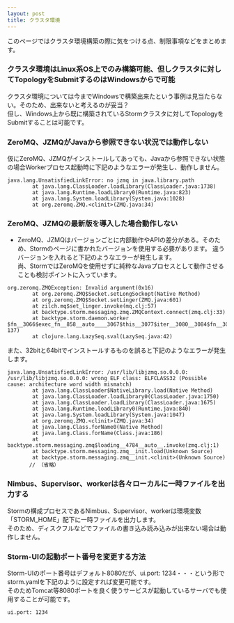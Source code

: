 ```yaml
---
layout: post
title: クラスタ環境
---
```


このページではクラスタ環境構築の際に気をつける点、制限事項などをまとめます。

### クラスタ環境はLinux系OS上でのみ構築可能、但しクラスタに対してTopologyをSubmitするのはWindowsからで可能
クラスタ環境については今までWindowsで構築出来たという事例は見当たらない。そのため、出来ないと考えるのが妥当？  
但し、Windows上から既に構築されているStormクラスタに対してTopologyをSubmitすることは可能です。

### ZeroMQ、JZMQがJavaから参照できない状況では動作しない
仮にZeroMQ、JZMQがインストールしてあっても、Javaから参照できない状態の場合Workerプロセス起動時に下記のようなエラーが発生し、動作しません。  

    java.lang.UnsatisfiedLinkError: no jzmq in java.library.path  
            at java.lang.ClassLoader.loadLibrary(ClassLoader.java:1738)  
            at java.lang.Runtime.loadLibrary0(Runtime.java:823)  
            at java.lang.System.loadLibrary(System.java:1028)  
            at org.zeromq.ZMQ.<clinit>(ZMQ.java:34)  


### ZeroMQ、JZMQの最新版を導入した場合動作しない
* ZeroMQ、JZMQはバージョンごとに内部動作やAPIの差分がある。そのため、Stormのページに書かれたバージョンを使用する必要があります。
違うバージョンを入れると下記のようなエラーが発生します。  
尚、StormではZeroMQを使用せずに純粋なJavaプロセスとして動作させることも検討ポイントに入っています。  
```
org.zeromq.ZMQException: Invalid argument(0x16)  
        at org.zeromq.ZMQ$Socket.setLongSockopt(Native Method)  
        at org.zeromq.ZMQ$Socket.setLinger(ZMQ.java:601)  
        at zilch.mq$set_linger.invoke(mq.clj:57)  
        at backtype.storm.messaging.zmq.ZMQContext.connect(zmq.clj:33)  
        at backtype.storm.daemon.worker $fn__3066$exec_fn__858__auto____3067$this__3077$iter__3080__3084$fn__3085.invoke(worker.clj: 137)  
        at clojure.lang.LazySeq.sval(LazySeq.java:42)  
```  
また、32bitと64bitでインストールするものを誤ると下記のようなエラーが発生します。  

```
java.lang.UnsatisfiedLinkError: /usr/lib/libjzmq.so.0.0.0: /usr/lib/libjzmq.so.0.0.0: wrong ELF class: ELFCLASS32 (Possible cause: architecture word width mismatch)  
        at java.lang.ClassLoader$NativeLibrary.load(Native Method)  
        at java.lang.ClassLoader.loadLibrary0(ClassLoader.java:1750)  
        at java.lang.ClassLoader.loadLibrary(ClassLoader.java:1675)  
        at java.lang.Runtime.loadLibrary0(Runtime.java:840)  
        at java.lang.System.loadLibrary(System.java:1047)  
        at org.zeromq.ZMQ.<clinit>(ZMQ.java:34)  
        at java.lang.Class.forName0(Native Method)  
        at java.lang.Class.forName(Class.java:186)  
        at backtype.storm.messaging.zmq$loading__4784__auto__.invoke(zmq.clj:1)  
        at backtype.storm.messaging.zmq__init.load(Unknown Source)  
        at backtype.storm.messaging.zmq__init.<clinit>(Unknown Source)  
       // （省略）  
```

### Nimbus、Supervisor、workerは各々ローカルに一時ファイルを出力する
Stormの構成プロセスであるNimbus、Supervisor、workerは環境変数「STORM_HOME」配下に一時ファイルを出力します。  
そのため、ディスクフルなどでファイルの書き込み読み込みが出来ない場合は動作しません。  

### Storm-UIの起動ポート番号を変更する方法
Storm-UIのポート番号はデフォルト8080だが、ui.port: 1234・・・という形でstorm.yamlを下記のように設定すれば変更可能です。  
そのためTomcat等8080ポートを良く使うサービスが起動しているサーバでも使用することが可能です。  
```
ui.port: 1234
```

